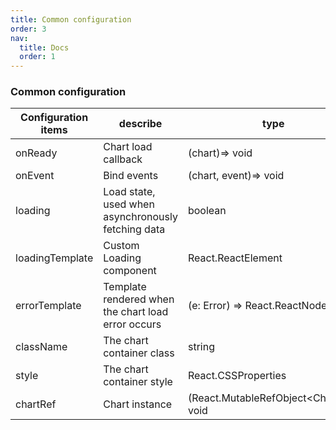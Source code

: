 ```yaml
---
title: Common configuration
order: 3
nav:
  title: Docs
  order: 1
---
```


### Common configuration

| Configuration items | describe | type | default |
| --- | --- | --- | --- |
| onReady | Chart load callback | (chart)=> void | - |
| onEvent | Bind events | (chart, event)=> void | - |
| loading | Load state, used when asynchronously fetching data | boolean | false |
| loadingTemplate | Custom Loading component | React.ReactElement | - |
| errorTemplate | Template rendered when the chart load error occurs | (e: Error) => React.ReactNode | - |
| className | The chart container class | string | - |
| style | The chart container style | React.CSSProperties | - |
| chartRef | Chart instance | (React.MutableRefObject&lt;Chart&gt;)=> void | - |

